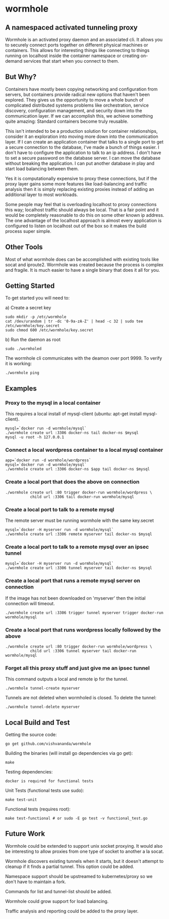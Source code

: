 # wormhole #

## A namespaced activated tunneling proxy ##

Wormhole is an activated proxy daemon and an associated cli. It allows you to
securely connect ports together on different physical machines or containers.
This allows for interesting things like connecting to things running on
localhost inside the container namespace or creating on-demand services that
start when you connect to them.

## But Why? ##

Containers have mostly been copying networking and configuration from servers,
but containers provide radical  new options that haven't been explored. They
gives us the opportunity to move a whole bunch of complicated distributed
systems problems like orchestration, service discovery, configuration
management, and security down into the communication layer. If we can
accomplish this, we achieve something quite amazing: Standard containers become
truly reusable.

This isn't intended to be a production solution for container relationships,
consider it an exploration into moving more down into the communication layer.
If I can create an application container that talks to a single port to get
a secure connection to the database, I've made a bunch of things easier. I
don't have to configure the application to talk to an ip address. I don't
have to set a secure password on the database server. I can move the database
without breaking the application. I can put another database in play and
start load balancing between them.

Yes it is computationally expensive to proxy these connections, but if the
proxy layer gains some more features like load-balancing and traffic analysis
then it is simply replacing existing proxies instead of adding an additional
layer to most workloads.

Some people may feel that is overloading localhost to proxy connections this
way; localhost traffic should always be local. That is a fair point and it
would be completely reasonable to do this on some other known ip address. The
one advantage of the localhost approach is almost every application is
configured to listen on localhost out of the box so it makes the build
process super simple.

## Other Tools ##

Most of what wormhole does can be accomplished with existing tools like socat
and iproute2. Wormhole was created because the process is complex and fragile.
It is much easier to have a single binary that does it all for you.

## Getting Started ##

To get started you will need to:

 a) Create a secret key

    sudo mkdir -p /etc/wormhole
    cat /dev/urandom | tr -dc '0-9a-zA-Z' | head -c 32 | sudo tee /etc/wormhole/key.secret
    sudo chmod 600 /etc/wormhole/key.secret

 b) Run the daemon as root

    sudo ./wormholed

The wormhole cli communicates with the deamon over port 9999. To verify it is working:

    ./wormhole ping

## Examples ##

### Proxy to the mysql in a local container ###

This requires a local install of mysql-client (ubuntu: apt-get install mysql-client).

    mysql=`docker run -d wormhole/mysql`
    ./wormhole create url :3306 docker-ns tail docker-ns $mysql
    mysql -u root -h 127.0.0.1

### Connect a local wordpress container to a local mysql container ###

    app=`docker run -d wormhole/wordpress`
    mysql=`docker run -d wormhole/mysql`
    ./wormhole create url :3306 docker-ns $app tail docker-ns $mysql

### Create a local port that does the above on connection  ###

    ./wormhole create url :80 trigger docker-run wormhole/wordpress \
               child url :3306 tail docker-run wormhole/mysql

### Create a local port to talk to a remote mysql ###

The remote server must be running wormhole with the same key.secret

    mysql=`docker -H myserver run -d wormhole/mysql`
    ./wormhole create url :3306 remote myserver tail docker-ns $mysql

### Create a local port to talk to a remote mysql over an ipsec tunnel ###

    mysql=`docker -H myserver run -d wormhole/mysql`
    ./wormhole create url :3306 tunnel myserver tail docker-ns $mysql

### Create a local port that runs a remote mysql server on connection ###

If the image has not been downloaded on 'myserver' then the initial connection will timeout.

    ./wormhole create url :3306 trigger tunnel myserver trigger docker-run wormhole/mysql

### Create a local port that runs wordpress locally followed by the above  ###

    ./wormhole create url :80 trigger docker-run wormhole/wordpress \
               child url :3306 tunnel myserver tail docker-run wormhole/mysql

### Forget all this proxy stuff and just give me an ipsec tunnel  ###

This command outputs a local and remote ip for the tunnel.

    ./wormhole tunnel-create myserver

Tunnels are not deleted when wormholed is closed. To delete the tunnel:

    ./wormhole tunnel-delete myserver

## Local Build and Test ##

Getting the source code:

    go get github.com/vishvananda/wormhole

Building the binaries (will install go dependencies via go get):

    make

Testing dependencies:

    docker is required for functional tests

Unit Tests (functional tests use sudo):

    make test-unit

Functional tests (requires root):

    make test-functional # or sudo -E go test -v functional_test.go

## Future Work ##

Wormhole could be extended to support unix socket proxying. It would also be
interesting to allow proxies from one type of socket to another a la socat.

Wormhole discovers existing tunnels when it starts, but it doesn't attempt
to cleanup if it finds a partial tunnel. This option could be added.

Namespace support should be upstreamed to kubernetes/proxy so we don't have
to maintain a fork.

Commands for list and tunnel-list should be added.

Wormhole could grow support for load balancing.

Traffic analysis and reporting could be added to the proxy layer.
